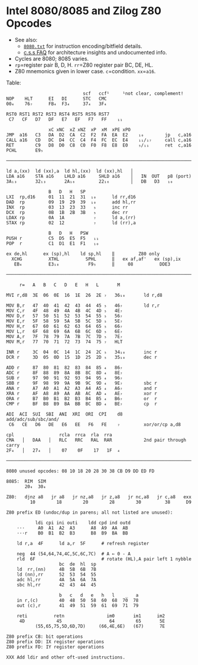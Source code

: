 Intel 8080/8085 and Zilog Z80 Opcodes
=====================================

- See also:
  - [`8080.txt`](8080.txt) for instruction encoding/bitfield details.
  - [c.s.s FAQ][cssfaq] for architecture insights and undocumented info.
- Cycles are 8080; 8085 varies.
- `rp`=register pair B, D, H. `rr`=Z80 register pair BC, DE, HL.
- Z80 mnemonics given in lower case. `c`=condition. `xx`=`a16`.

Table:

                                 scf   ccf¹     ¹not clear, complement!
    NOP    HLT      EI   DI      STC   CMC
    00₄    76₇      FB₄  F3₄     37₄   3F₄

    RST0 RST1 RST2 RST3 RST4 RST5 RST6 RST7
     C7   CF   D7   DF   E7   EF   F7   FF    ₁₁

                    xC xNC  xZ xNZ  xP  xM  xPE xPO
    JMP  a16   C3   DA  D2  CA  C2  F2  FA  EA  E2    ₁₀        jp   c,a16
    CALL a16   CD   DC  D4  CC  C4  F4  FC  EC  E4    ₁₁/₁₇     call c,a16
    RET        C9   D8  D0  C8  C0  F0  F8  E8  E0    ₅/₁₁      ret  c,a16
    PCHL       E9₅

    ──────────────────────────────────────────────────────────────────────

    ld a,(xx)  ld (xx),a  ld hl,(xx)  ld (xx),hl   │
    LDA a16    STA a16    LHLD a16     SHLD a16    │   IN  OUT   p8 (port)
    3A₁₃       32₁₃       2A₁₆         22₁₆        │   DB   D3   ₁₀

                    B   D   H   SP
    LXI  rp,d16     01  11  21  31  ₁₀      ld rr,d16
    DAD  rp         09  19  29  39  ₁₀      add hl,rr
    INX  rp         03  13  23  33   ₅      inc rr
    DCX  rp         0B  1B  2B  3B   ₅      dec rr
    LDAX rp         0A  1A           ₇      ld a,(rr)
    STAX rp         02  12           ₇      ld (rr),a

                    B   D   H   PSW
    PUSH r          C5  D5  E5  F5   ₁₁
    POP  r          C1  D1  E1  F1   ₁₀

    ex de,hl      ex (sp),hl    ld sp,hl    ‖         Z80 only
      XCHG          XTHL          SPHL      ‖   ex af,af'   ex (sp),ix
       EB₄          E3₁₈           F9₅      ‖     08          DDE3

    ──────────────────────────────────────────────────────────────────────

         r=   A   B   C   D   E   H   L       M

    MVI r,d8  3E  06  0E  16  1E  26  2E ₇   36₁₀       ld r,d8

    MOV B,r   47  40  41  42  43  44  45 ₅   46₇        ld r,r
    MOV C,r   4F  48  49  4A  4B  4C  4D ₅   4E₇
    MOV D,r   57  50  51  52  53  54  55 ₅   56₇
    MOV E,r   5F  58  59  5A  5B  5C  5D ₅   5E₇
    MOV H,r   67  60  61  62  63  64  65 ₅   66₇
    MOV L,r   6F  68  69  6A  6B  6C  6D ₅   6E₇
    MOV A,r   7F  78  79  7A  7B  7C  7D ₅   7E₇
    MOV M,r   77  70  71  72  73  74  75 ₇   HLT

    INR r     3C  04  0C  14  1C  24  2C ₅   34₁₀       inc r
    DCR r     3D  05  0D  15  1D  25  2D ₅   35₁₀       dec r

    ADD r     87  80  81  82  83  84  85 ₄   86₇
    ADC r     8F  88  89  8A  8B  8C  8D ₄   8E₇
    SUB r     97  90  91  92  93  94  95 ₄   96₇
    SBB r     9F  98  99  9A  9B  9C  9D ₄   9E₇        sbc r
    ANA r     A7  A0  A1  A2  A3  A4  A5 ₄   A6₇        and r
    XRA r     AF  A8  A9  AA  AB  AC  AD ₄   AE₇        xor r
    ORA r     B7  B0  B1  B2  B3  B4  B5 ₄   B6₇        or  r
    CMP r     BF  B8  B9  BA  BB  BC  BD ₄   BE₇        cp  r

    ADI  ACI  SUI  SBI  ANI  XRI  ORI  CPI    d8        add/adc/sub/sbc/and/
     C6   CE   D6   DE   E6   EE   F6   FE    ₇         xor/or/cp a,d8

    cpl                 rcla  rrca  rla  rra
    CMA   │   DAA   │   RLC   RRC   RAL  RAR            2nd pair through carry
    2F₄   │   27₄   │    07    0F    17   1F  ₄

    ──────────────────────────────────────────────────────────────────────

    8080 unused opcodes: 08 10 18 20 28 30 38 CB D9 DD ED FD

    8085:  RIM  SIM
           20₄  30₄

    Z80:   djnz a8   jr a8   jr nz,a8   jr z,a8   jr nc,a8   jr c,a8   exx
             10        18        20        28        30         38      D9

    Z80 prefix ED (undoc/dup in parens; all not listed are unused):

               ldi cpi ini outi    ldd cpd ind outd
        ⋅⋅⋅     A0  A1  A2  A3      A8  A9  AA  AB
        ⋅⋅⋅r    B0  B1  B2  B3      B8  B9  BA  BB

        ld r,a  4F      ld a,r  5F      # refresh register

        neg  44 (54,64,74,4C,5C,6C,7C)  # A ← 0 - A
        rld  6F                         # rotate (HL),A pair left 1 nybble
                        bc  de  hl  sp
        ld  rr,(nn)     4B  5B  6B  7B
        ld (nn),rr      52  53  54  55
        adc hl,rr       4A  5A  6A  7A
        sbc hl,rr       42  43  44  45

                        b   c   d   e   h   l    _   a
        in r,(c)        40  48  50  58  60  68  70  78
        out (c),r       41  49  51  59  61  69  71  79

        reti          retn                im0       im1      im2
         4D            45                  64        65       5E
               (55,65,75,5D,6D,7D)     (66,4E,6E)   (67)      7E

    Z80 prefix CB: bit operations
    Z80 prefix DD: IX register operations
    Z80 prefix FD: IY register operations

    XXX Add ldir and other oft-used instructions.



<!-------------------------------------------------------------------->
[cssfaq]: https://worldofspectrum.org/faq/reference/z80reference.htm

